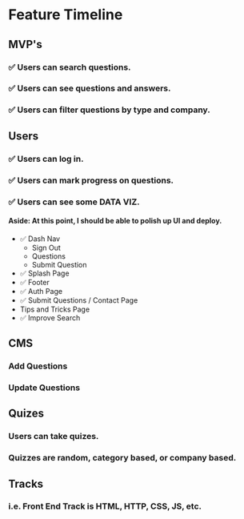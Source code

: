 # Feature Timeline

## MVP's
  ### :white_check_mark: Users can search questions.
  ### :white_check_mark: Users can see questions and answers.
  ### :white_check_mark: Users can filter questions by type and company.

## Users
  ### :white_check_mark: Users can log in.
  ### :white_check_mark: Users can mark progress on questions.
  ### :white_check_mark: Users can see some DATA VIZ.

#### Aside: At this point, I should be able to polish up UI and deploy.
  * :white_check_mark: Dash Nav
    * Sign Out
    * Questions
    * Submit Question
  * :white_check_mark: Splash Page
  * :white_check_mark: Footer
  * :white_check_mark: Auth Page
  * :white_check_mark: Submit Questions / Contact Page
  * Tips and Tricks Page
  * :white_check_mark: Improve Search

## CMS
  ### Add Questions
  ### Update Questions
  
## Quizes
  ### Users can take quizes. 
  ### Quizzes are random, category based, or company based. 

## Tracks
  ### i.e. Front End Track is HTML, HTTP, CSS, JS, etc. 

